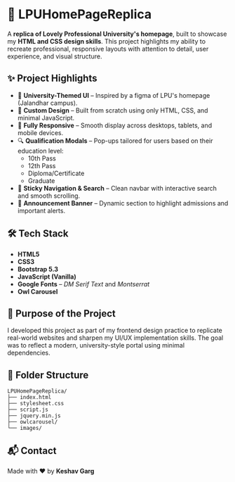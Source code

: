 # 🏫 LPUHomePageReplica

A **replica of Lovely Professional University's homepage**, built to showcase my **HTML and CSS design skills**. This project highlights my ability to recreate professional, responsive layouts with attention to detail, user experience, and visual structure.

## ✨ Project Highlights

-   🔵 **University-Themed UI** – Inspired by a figma of LPU's homepage (Jalandhar campus).
-   🎨 **Custom Design** – Built from scratch using only HTML, CSS, and minimal JavaScript.
-   📱 **Fully Responsive** – Smooth display across desktops, tablets, and mobile devices.
-   🔍 **Qualification Modals** – Pop-ups tailored for users based on their education level:
    -   10th Pass
    -   12th Pass
    -   Diploma/Certificate
    -   Graduate
-   🧭 **Sticky Navigation & Search** – Clean navbar with interactive search and smooth scrolling.
-   📰 **Announcement Banner** – Dynamic section to highlight admissions and important alerts.

## 🛠️ Tech Stack

-   **HTML5**
-   **CSS3**
-   **Bootstrap 5.3**
-   **JavaScript (Vanilla)**
-   **Google Fonts** – _DM Serif Text_ and _Montserrat_
-   **Owl Carousel**

## 🧪 Purpose of the Project

I developed this project as part of my frontend design practice to replicate real-world websites and sharpen my UI/UX implementation skills. The goal was to reflect a modern, university-style portal using minimal dependencies.

## 📁 Folder Structure

```
LPUHomePageReplica/
├── index.html
├── stylesheet.css
├── script.js
├── jquery.min.js
├── owlcarousel/
└── images/
```

## 📬 Contact

Made with ❤️ by **Keshav Garg**
